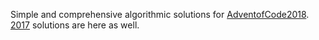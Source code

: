 Simple and comprehensive algorithmic solutions for [AdventofCode2018](https://adventofcode.com/2018 "AdventOfCode2018"). [2017](https://github.com/antonydeepak/AdventofCode2017 "AdventOfCode2017") solutions are here as well.